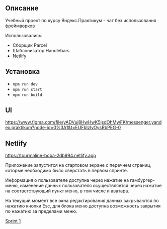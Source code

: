 ## Описание

Учебный проект по курсу Яндекс.Практикум - чат без использования фреймворков

Использовались:

- Сборщик Parcel
- Шаблонизатор Handlebars
- Netlify

## Установка

- `npm run dev`
- `npm run start`
- `npm run build`

## UI
https://www.figma.com/file/yADVuj8HwHwK5jsdOhMwFK/messenger.yandex.praktikum?node-id=0%3A1&t=EUFbIzlvOysRbPEG-0

## Netlify
https://tourmaline-boba-2db994.netlify.app

Приложение запустится на стартовом экране с перечнем страниц, которые необходимо было сверстать в первом спринте.

Информация о пользователе доступна через нажатие на гамбургер-меню, изменение данных пользователя осуществляется через нажатие на соответствующий пункт меню, в том числе и аватара.

На текущий момент все окна редактирования данных закрываются по нажатию кнопки Esc, для блока меню доступна возможность закрытия по нажатию за пределами меню.

[Sprint 1](https://github.com/alheym/middle.messenger.praktikum.yandex/pull/2)